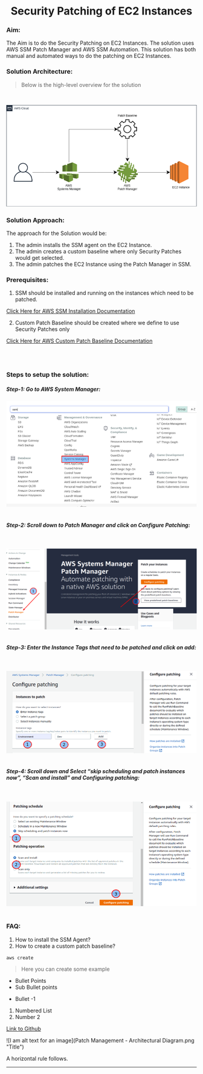 # <center>Security Patching of EC2 Instances</center> 

### Aim:

The Aim is to do the Security Patching on EC2 Instances. The solution uses AWS SSM Patch Manager and AWS SSM Automation. This solution has both manual and automated ways to do the patching on EC2 Instances.

### Solution Architecture:

> Below is the high-level overview for the solution

<br />

![Patching Architecture](/images/patching-architecture.png)


### Solution Approach:

The approach for the Solution would be:

1. The admin installs the SSM agent on the EC2 Instance.
2. The admin creates a custom baseline where only Security Patches would get selected.
3. The admin patches the EC2 Instance using the Patch Manager in SSM. 


### Prerequisites:

1. SSM should be installed and running on the instances which need to be patched.

[Click Here for AWS SSM Installation Documentation](https://docs.aws.amazon.com/systems-manager/latest/userguide/sysman-manual-agent-install.html)
<br />

2. Custom Patch Baseline should be created where we define to use Security Patches only

[Click Here for AWS Custom Patch Baseline Documentation](https://docs.aws.amazon.com/systems-manager/latest/userguide/create-baseline-console-linux.html)

<br />
<br />

### Steps to setup the solution:

##### Step-1: Go to AWS System Manager: 
![Patching Architecture](/images/ssm-1.png)
<br />
<br />

##### Step-2: Scroll down to Patch Manager and click on Configure Patching:

<br />

![Patching Architecture](/images/ssm-2.png)
<br />
<br />

##### Step-3: Enter the Instance Tags that need to be patched and click on add:
<br />

![Patching Architecture](/images/ssm-3.png)
<br />
<br />

##### Step-4: Scroll down and Select “skip scheduling and patch instances now”, “Scan and install” and Configuring patching:
<br />

![Patching Architecture](/images/ssm-4.png)
<br />
<br />

### FAQ: 

1. How to install the SSM Agent?
2. How to create a custom patch baseline?










```
aws create 

```

> Here you can create some example


* Bullet Points
* Sub Bullet points


- Bullet -1

1. Numbered List
2. Number 2


[Link to Github](https://github.com)

![I am alt text for an image](Patch Management - Architectural Diagram.png "Title")


A horizontal rule follows.
***















